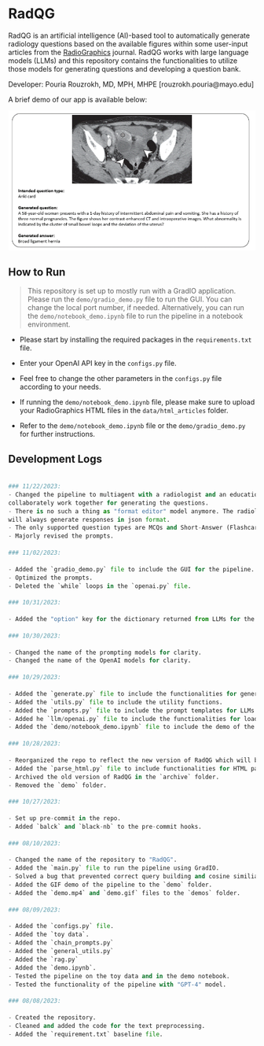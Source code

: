 # RadQG
RadQG is an artificial intelligence (AI)-based tool to automatically generate radiology questions based
on the available figures within some user-input articles from the [RadioGraphics](https://pubs.rsna.org/journal/radiographics) journal. 
RadQG works with large language models (LLMs) and this repository contains the functionalities to utilize those models for generating 
questions and developing a question bank.

<p> Developer: Pouria Rouzrokh, MD, MPH, MHPE [rouzrokh.pouria@mayo.edu]

A brief demo of our app is available below:

<img src="data/readme_image.gif" alt="demo" style="border: 0px solid black;">

## How to Run

> This repository is set up to mostly run with a GradIO application. Please run the 
`demo/gradio_demo.py` file to run the GUI. You can change the local port number, if needed. Alternatively, you can
run the `demo/notebook_demo.ipynb` file to run the pipeline in a notebook environment.

- Please start by installing the required packages in the `requirements.txt` file.

- Enter your OpenAI API key in the `configs.py` file. 

- Feel free to change the other parameters in the `configs.py` file according to your needs.

- If running the `demo/notebook_demo.ipynb` file, please make sure to upload your RadioGraphics HTML files in the `data/html_articles` folder.

- Refer to the `demo/notebook_demo.ipynb` file or the `demo/gradio_demo.py` for further instructions.

## Development Logs

```python

### 11/22/2023:
- Changed the pipeline to multiagent with a radiologist and an educationst agent to 
collaborately work together for generating the questions.
- There is no such a thing as "format editor" model anymore. The radiologist agent
will always generate responses in json format.
- The only supported question types are MCQs and Short-Answer (Flashcard) questions.
- Majorly revised the prompts.

### 11/02/2023:

- Added the `gradio_demo.py` file to include the GUI for the pipeline.
- Optimized the prompts.
- Deleted the `while` loops in the `openai.py` file.

### 10/31/2023:

- Added the "option" key for the dictionary returned from LLMs for the MCQs.

### 10/30/2023:

- Changed the name of the prompting models for clarity.
- Changed the name of the OpenAI models for clarity.

### 10/29/2023:

- Added the `generate.py` file to include the functionalities for generating the questions.
- Added the `utils.py` file to include the utility functions.
- Added the `prompts.py` file to include the prompt templates for LLMs.
- Added he `llm/openai.py` file to include the functionalities for loading the LLMs using the OpenAI API.
- Added the `demo/notebook_demo.ipynb` file to include the demo of the pipeline in a notebook environment.

### 10/28/2023:

- Reorganized the repo to reflect the new version of RadQG which will be based on Q/A from RadioGraphics figures.
- Added the `parse_html.py` file to include functionalities for HTML parsing and extracting the text, figures, and figure captions from the HTML files.
- Archived the old version of RadQG in the `archive` folder.
- Removed the `demo` folder.

### 10/27/2023:

- Set up pre-commit in the repo.
- Added `balck` and `black-nb` to the pre-commit hooks.

### 08/10/2023:

- Changed the name of the repository to "RadQG".
- Added the `main.py` file to run the pipeline using GradIO.
- Solved a bug that prevented correct query building and cosine similiarity calculation.
- Added the GIF demo of the pipeline to the `demo` folder.
- Added the `demo.mp4` and `demo.gif` files to the `demos` folder.

### 08/09/2023:

- Added the `configs.py` file.
- Added the `toy data`.
- Added the `chain_prompts.py`
- Added the `general_utils.py`
- Added the `rag.py`
- Added the `demo.ipynb`.
- Tested the pipeline on the toy data and in the demo notebook.
- Tested the functionality of the pipeline with "GPT-4" model.

### 08/08/2023:

- Created the repository.
- Cleaned and added the code for the text preprocessing.
- Added the `requirement.txt` baseline file. 